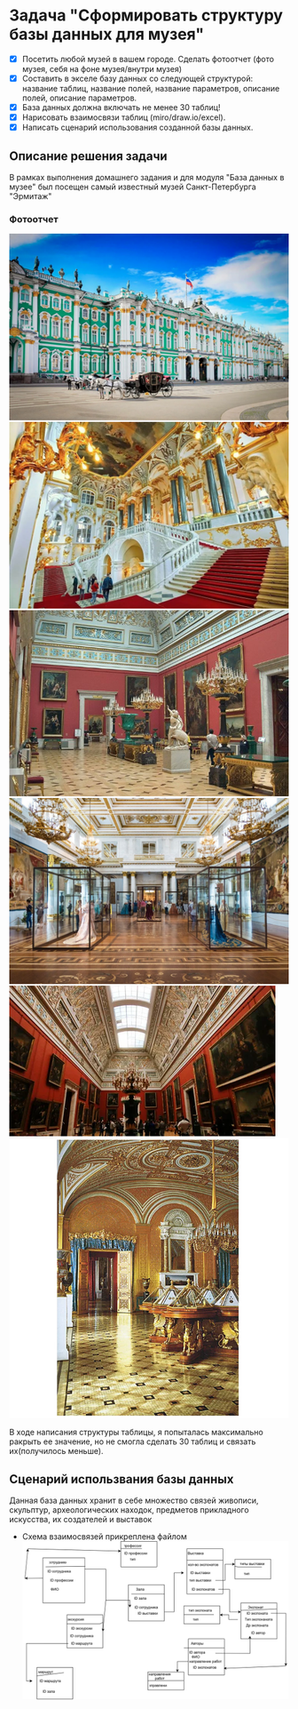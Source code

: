 # Задача "Сформировать структуру базы данных для музея"


- [x] Посетить любой музей в вашем городе. Сделать фотоотчет (фото музея, себя на фоне музея/внутри музея)  
- [x] Составить в экселе базу данных со следующей структурой: название таблиц, название полей, название параметров, описание полей, описание параметров.
- [x] База данных должна включать не менее 30 таблиц!  
- [x]  Нарисовать взаимосвязи таблиц (miro/draw.io/excel).  
- [x]  Написать сценарий использования созданной базы данных.

## Описание решения задачи
В рамках выполнения домашнего задания и для модуля "База данных в музее" был посещен самый известный музей Санкт-Петербурга "Эрмитаж"

### Фотоотчет
![PHOTO 1](img1.webp) 
![PHOTO 2](img2.jpg) 
![PHOTO 3](img3.jpg) 
![PHOTO 4](img4.jpg) 
![PHOTO 5](img5.webp)
![PHOTO 6](img6.webp) 


В ходе написания структуры таблицы, я попыталась максимально ракрыть ее значение, но не смогла сделать 30 таблиц и связать их(получилось меньше).

## Сценарий использвания базы данных

Данная база данных хранит в себе множество связей живописи, скульптур, археологических находок, предметов прикладного искусства, их создателей и выставок

- Схема взаимосвязей прикреплена файлом ![схема взаимосвязей, они же таблицы сущностей](museumDataBase.svg)